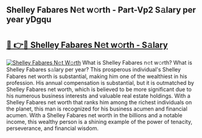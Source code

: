 ## Shelley Fabares N𝚎t w𝚘rth - Part-Vp2 S𝚊lary per year yDgqu

# <h2><a href="http://gc05gl.nevu.top/?p=Shelley+Fabares">🔗 👉🔴 Shelley Fabares N𝚎t w𝚘rth - S𝚊lary</a></h2>

[![Shelley Fabares N𝚎t W𝚘rth](https://i.imgur.com/Oavwk0R.jpeg)](http://gc05gl.nevu.top/?p=Shelley+Fabares)
What is Shelley Fabares n𝚎t w𝚘rth? What is Shelley Fabares s𝚊lary per year?
This prosperous individual's Shelley Fabares net worth is substantial, making him one of the wealthiest in his profession. His annual compensation is substantial, but it is outmatched by Shelley Fabares net worth, which is believed to be more significant due to his numerous business interests and valuable real estate holdings. With a Shelley Fabares net worth that ranks him among the richest individuals on the planet, this man is recognized for his business acumen and financial acumen. With a Shelley Fabares net worth in the billions and a notable income, this wealthy person is a shining example of the power of tenacity, perseverance, and financial wisdom.
